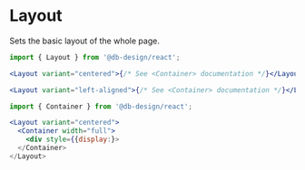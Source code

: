 # Layout

Sets the basic layout of the whole page.

```js
import { Layout } from '@db-design/react';
```

```jsx static
<Layout variant="centered">{/* See <Container> documentation */}</Layout>
```

```jsx static
<Layout variant="left-aligned">{/* See <Container> documentation */}</Layout>
```

```jsx static
import { Container } from '@db-design/react';

<Layout variant="centered">
  <Container width="full">
    <div style={{display:}>
  </Container>
</Layout>
```
